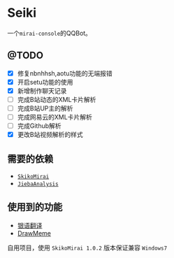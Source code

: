 # Seiki
一个`mirai-console`的QQBot。  

## @TODO
- [x] 修复nbnhhsh,aotu功能的无端报错
- [x] 开启setu功能的使用
- [x] 新增制作聊天记录
- [ ] 完成B站动态的XML卡片解析
- [ ] 完成B站UP主的解析
- [ ] 完成网易云的XML卡片解析
- [ ] 完成Github解析
- [x] 更改B站视频解析的样式

## 需要的依赖
- [`SkikoMirai`](https://github.com/LaoLittle/SkikoMirai)
- [`JiebaAnalysis`](https://github.com/huaban/jieba-analysis)

## 使用到的功能
- [银语翻译](https://github.com/LaoLittle/yinglish-kt)
- [DrawMeme](https://github.com/LaoLittle/DrawMeme)

自用项目，使用 `SkikoMirai 1.0.2` 版本保证兼容 `Windows7`
